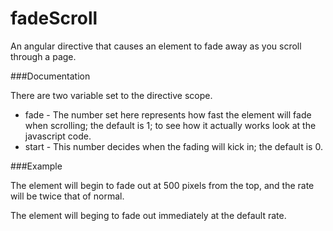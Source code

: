 fadeScroll
==========

An angular directive that causes an element to fade away as you scroll through a page.

###Documentation

There are two variable set to the directive scope.
* fade - The number set here represents how fast the element will fade when scrolling; the default is 1; to see how it actually works look at the javascript code.
* start - This number decides when the fading will kick in; the default is 0.

###Example

<div fade-scroll fade="2" start="500">

The element will begin to fade out at 500 pixels from the top, and the rate will be twice that of normal.

<div fade-scroll>

The element will beging to fade out immediately at the default rate.
